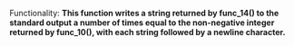 Functionality: **This function writes a string returned by func_14() to the standard output a number of times equal to the non-negative integer returned by func_10(), with each string followed by a newline character.**